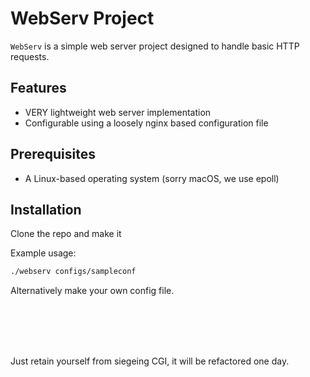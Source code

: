 # WebServ Project

`WebServ` is a simple web server project designed to handle basic HTTP requests.

## Features
- VERY lightweight web server implementation
- Configurable using a loosely nginx based configuration file

## Prerequisites
- A Linux-based operating system (sorry macOS, we use epoll)

## Installation

Clone the repo and make it 

Example usage:

```bash
./webserv configs/sampleconf
```

Alternatively make your own config file.

<br>
<br>
<br>
<br>

Just retain yourself from siegeing CGI, it will be refactored one day.


